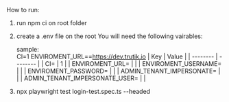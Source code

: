 How to run:

1. run npm ci on root folder
2. create a .env file on the root
   You will need the following vairables:

   sample:  
      CI=1
      ENVIROMENT_URL==https://dev.trutik.io
| Key  | Value |
| --------  | -------- |
| CI=      | 1 |
| ENVIROMENT_URL=      |  |
| ENVIROMENT_USERNAME=      |  |
| ENVIROMENT_PASSWORD=     |  |
| ADMIN_TENANT_IMPERSONATE=     |  |
| ADMIN_TENANT_IMPERSONATE_USER=     |  |

3. npx playwright test login-test.spec.ts --headed
